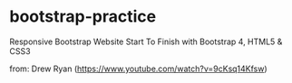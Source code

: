 # bootstrap-practice

Responsive Bootstrap Website Start To Finish with Bootstrap 4, HTML5 &amp; CSS3

from: Drew Ryan (https://www.youtube.com/watch?v=9cKsq14Kfsw)
